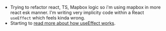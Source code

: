 ---
---

- Trying to refactor react, TS, Mapbox logic so i'm using mapbox in more react esk manner. I'm writing very implicity code within a React `useEffect` which feels kinda wrong.
- Starting to [read more about how useEffect works](https://overreacted.io/a-complete-guide-to-useeffect/).
